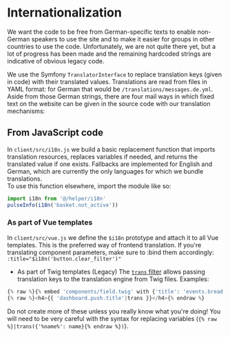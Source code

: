 # Internationalization

We want the code to be free from German-specific texts to enable non-German speakers to use the site and to make it easier for groups in other countries to use the code.
Unfortunately, we are not quite there yet, but a lot of progress has been made and the remaining hardcoded strings are indicative of obvious legacy code.

We use the Symfony `TranslatorInterface` to replace translation keys (given in code) with their translated values. Translations are read from files in YAML format: for German that would be `/translations/messages.de.yml`.
Aside from those German strings, there are four mail ways in which fixed text on the website can be given in the source code with our translation mechanisms:


## From JavaScript code
In `client/src/i18n.js` we build a basic replacement function that imports translation resources, replaces variables if needed, and returns the translated value if one exists. Fallbacks are implemented for English and German, which are currently the only languages for which we bundle translations.  
To use this function elsewhere, import the module like so:

```js
import i18n from '@/helper/i18n'
pulseInfo(i18n('basket.not_active'))
```

###  As part of Vue templates
In `client/src/vue.js` we define the `$i18n` prototype and attach it to all Vue templates. This is the preferred way of frontend translation. If you're translating component parameters, make sure to :bind them accordingly: `:title="$i18n('button.clear_filter')"`
- As part of Twig templates (Legacy)
The [`trans` filter](https://symfony.com/doc/current/translation/templates.html#using-twig-filters) allows passing translation keys to the translation engine from Twig files. Examples:

```php
{% raw %}{% embed 'components/field.twig' with {'title': 'events.bread'|trans} %}{% endraw %}
{% raw %}<h4>{{ 'dashboard.push.title'|trans }}</h4>{% endraw %}
```

Do not create more of these unless you really know what you're doing! You will need to be very careful with the syntax for replacing variables (`{% raw %}|trans({'%name%': name}{% endraw %})`).
